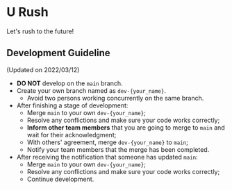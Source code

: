 # U Rush
Let's rush to the future! 
## Development Guideline
(Updated on 2022/03/12)
- **DO NOT** develop on the `main` branch. 
- Create your own branch named as `dev-{your_name}`. 
  - Avoid two persons working concurrently on the same branch. 
- After finishing a stage of development: 
  - Merge `main` to your own  `dev-{your_name}`;
  - Resolve any conflictions and make sure your code works correctly;
  - **Inform other team members** that you are going to merge to `main` and wait for their acknowledgment;
  - With others' agreement, merge  `dev-{your_name}` to `main`;
  - Notify your team members that the merge has been completed. 
- After receiving the notification that someone has updated `main`: 
  - Merge `main` to your own  `dev-{your_name}`;
  - Resolve any conflictions and make sure your code works correctly;
  - Continue development. 

